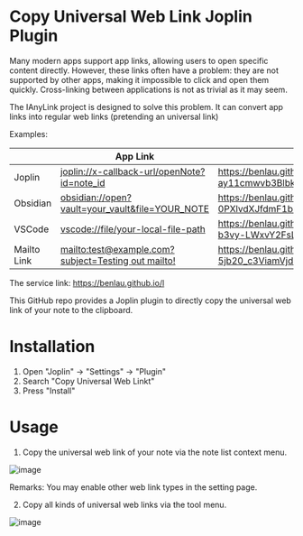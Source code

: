 # Copy Universal Web Link Joplin Plugin

Many modern apps support app links, allowing users to open specific content directly. However, these links often have a problem: they are not supported by other apps, making it impossible to click and open them quickly. Cross-linking between applications is not as trivial as it may seem.

The IAnyLink project is designed to solve this problem. It can convert app links into regular web links (pretending an universal link)

Examples:


<table>
  <thead>
    <tr>
      <th></th>
      <th>App Link</th>
      <th>Web Link</th>
    </tr>
  </thead>
  <tbody>
    <tr>
      <td>Joplin</td>
      <td><a href="joplin://x-callback-url/openNote?id=note_id">joplin://x-callback-url/openNote?id=note_id</a></td>
      <td><a href="https://benlau.github.io/l/u/am9wbGluOi8veC1jYWxsYmFjay11cmwvb3Blbk5vdGU_aWQ9bm90ZV9pZA==">https://benlau.github.io/l/u/am9wbGluOi8veC1jYWxsYmFj<br>ay11cmwvb3Blbk5vdGU_aWQ9bm90ZV9pZA==</a></td>
    </tr>
    <tr>
      <td>Obsidian</td>
      <td><a href="obsidian://open?vault=your_vault&file=YOUR_NOTE">obsidian://open?vault=your_vault&file=YOUR_NOTE</a></td>
      <td><a href="https://benlau.github.io/l/u/b2JzaWRpYW46Ly9vcGVuP3ZhdWx0PXlvdXJfdmF1bHQmZmlsZT1ZT1VSX05PVEU=">https://benlau.github.io/l/u/b2JzaWRpYW46Ly9vcGVuP3ZhdWx<br>0PXlvdXJfdmF1bHQmZmlsZT1ZT1VSX05PVEU=</a></td>
    </tr>
    <tr>
      <td>VSCode</td>
      <td><a href="vscode://file/your-local-file-path">vscode://file/your-local-file-path</a></td>
      <td><a href="https://benlau.github.io/l/u/dnNjb2RlOi8vZmlsZS95b3VyLWxvY2FsLWzpbGUtcGF0aA==">https://benlau.github.io/l/u/dnNjb2RlOi8vZmlsZS95<br>b3vy-LWxvY2FsLWzpbGUtcGF0aA==</a></td>
    </tr>
    <tr>
      <td>Mailto Link</td>
      <td><a href="mailto:test@example.com?subject=Testing out mailto!">mailto:test@example.com?subject=Testing out mailto!</a></td>
      <td><a href="https://benlau.github.io/l/u/bWFpbHRvOnRlc3RAZXhhbXBsZS5jb20_c3ViamVjdD1UZXN0aW5nIG91dCBtYWlsdG8h">https://benlau.github.io/l/u/bWFpbHRvOnRlc3RAZXhhbXBsZS<br>5jb20_c3ViamVjdD1UZXN0aW5nIG91dCBtYWlsdG8h</a></td>
    </tr>
  </tbody>
</table>

The service link: https://benlau.github.io/l

This GitHub repo provides a Joplin plugin to directly copy the universal web link of your note to the clipboard.

# Installation

1. Open "Joplin" -> "Settings" -> "Plugin"
2. Search "Copy Universal Web Linkt"
3. Press "Install"

# Usage

1. Copy the universal web link of your note via the note list context menu.


![image](https://github.com/benlau/l/assets/82716/2057e584-7286-4188-aee2-82116b96f891)


Remarks: You may enable other web link types in the setting page.

2. Copy all kinds of universal web links via the tool menu.


![image](https://github.com/benlau/joplin-plugin-ianylink/assets/82716/b784f3f2-7470-4f42-aad9-7e1c5227f2b3)

